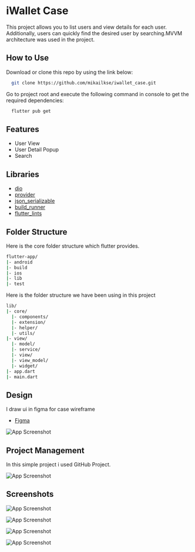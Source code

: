 
# iWallet Case

This project allows you to list users and view details for each user. Additionally, users can quickly find the desired user by searching.MVVM architecture was used in the project.
## How to Use

Download or clone this repo by using the link below:

```bash
  git clone https://github.com/mikailkse/iwallet_case.git
```

Go to project root and execute the following command in console to get the required dependencies:

```bash
  flutter pub get
```



## Features

- User View
- User Detail Popup
- Search 



## Libraries

- [dio](https://pub.dev/packages/dio)
- [provider](https://pub.dev/packages/provider)
- [json_serializable](https://pub.dev/packages/json_serializable)
- [build_runner](https://pub.dev/packages/build_runner)
- [flutter_lints](https://pub.dev/packages/flutter_lints)


## Folder Structure

Here is the core folder structure which flutter provides.

```bash
flutter-app/
|- android
|- build
|- ios
|- lib
|- test
```
Here is the folder structure we have been using in this project

```bash
lib/
|- core/
  |- components/
  |- extension/
  |- helper/
  |- utils/
|- view/
  |- model/
  |- service/
  |- view/
  |- view_model/
  |- widget/
|- app.dart
|- main.dart
```


## Design

I draw ui in figma for case wireframe

- [Figma](https://www.figma.com/file/LH7w8SGNZkZ0pzmNShGVQt/iWallet?type=design&node-id=691%3A3891&mode=design&t=gJdqusRSTTdgwXf3-1)

![App Screenshot](https://i.imgur.com/p4u76z5.png)

## Project Management

In this simple project i used GitHub Project.

![App Screenshot](https://i.imgur.com/n4TliuZ.png)

## Screenshots

![App Screenshot](https://i.imgur.com/PlcLo5k.png)

![App Screenshot](https://i.imgur.com/EXXlm1q.png)

![App Screenshot](https://i.imgur.com/yK4Qr3j.png)

![App Screenshot](https://i.imgur.com/DxSyvu1.png)